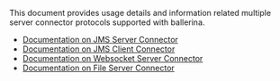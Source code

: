 This document provides usage details and information related multiple server connector protocols supported
with ballerina.

* [Documentation on JMS Server Connector](JMSServerConnector.md)
* [Documentation on JMS Client Connector](JMSClientConnector.md)
* [Documentation on Websocket Server Connector](WebSocketServerConnector.md)
* [Documentation on File Server Connector](FileServerConnector.md)